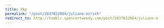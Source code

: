 ```yaml
---
title: Xkp
permalink: "/post/2837822984/juliane-eirich"
redirect_to: http://tumblr.spencertweedy.com/post/2837822984/juliane-eirich
---
```


